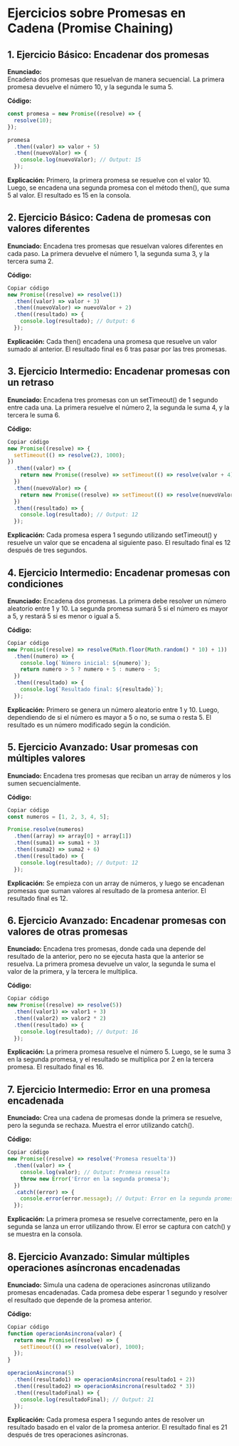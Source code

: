 # Ejercicios sobre Promesas en Cadena (Promise Chaining)

## 1. Ejercicio Básico: Encadenar dos promesas

**Enunciado:**  
Encadena dos promesas que resuelvan de manera secuencial. La primera promesa devuelve el número 10, y la segunda le suma 5.

**Código:**
```js
const promesa = new Promise((resolve) => {
  resolve(10);
});

promesa
  .then((valor) => valor + 5)
  .then((nuevoValor) => {
    console.log(nuevoValor); // Output: 15
  });
  ```
**Explicación:**
Primero, la primera promesa se resuelve con el valor 10. Luego, se encadena una segunda promesa con el método then(), que suma 5 al valor.
El resultado es 15 en la consola.

## 2. Ejercicio Básico: Cadena de promesas con valores diferentes
**Enunciado:**
Encadena tres promesas que resuelvan valores diferentes en cada paso. La primera devuelve el número 1, la segunda suma 3, y la tercera suma 2.

**Código:**

```js
Copiar código
new Promise((resolve) => resolve(1))
  .then((valor) => valor + 3)
  .then((nuevoValor) => nuevoValor + 2)
  .then((resultado) => {
    console.log(resultado); // Output: 6
  });
  ```
**Explicación:**
Cada then() encadena una promesa que resuelve un valor sumado al anterior.
El resultado final es 6 tras pasar por las tres promesas.

## 3. Ejercicio Intermedio: Encadenar promesas con un retraso
**Enunciado:**
Encadena tres promesas con un setTimeout() de 1 segundo entre cada una. La primera resuelve el número 2, la segunda le suma 4, y la tercera le suma 6.

**Código:**

```js
Copiar código
new Promise((resolve) => {
  setTimeout(() => resolve(2), 1000);
})
  .then((valor) => {
    return new Promise((resolve) => setTimeout(() => resolve(valor + 4), 1000));
  })
  .then((nuevoValor) => {
    return new Promise((resolve) => setTimeout(() => resolve(nuevoValor + 6), 1000));
  })
  .then((resultado) => {
    console.log(resultado); // Output: 12
  });
  ```
**Explicación:**
Cada promesa espera 1 segundo utilizando setTimeout() y resuelve un valor que se encadena al siguiente paso.
El resultado final es 12 después de tres segundos.

## 4. Ejercicio Intermedio: Encadenar promesas con condiciones 

**Enunciado:**
Encadena dos promesas. La primera debe resolver un número aleatorio entre 1 y 10. La segunda promesa sumará 5 si el número es mayor a 5, y restará 5 si es menor o igual a 5.

**Código:**

```js
Copiar código
new Promise((resolve) => resolve(Math.floor(Math.random() * 10) + 1))
  .then((numero) => {
    console.log(`Número inicial: ${numero}`);
    return numero > 5 ? numero + 5 : numero - 5;
  })
  .then((resultado) => {
    console.log(`Resultado final: ${resultado}`);
  });
  ```
**Explicación:**
Primero se genera un número aleatorio entre 1 y 10. Luego, dependiendo de si el número es mayor a 5 o no, se suma o resta 5.
El resultado es un número modificado según la condición.

## 5. Ejercicio Avanzado: Usar promesas con múltiples valores

**Enunciado:**
Encadena tres promesas que reciban un array de números y los sumen secuencialmente.

**Código:**

```js
Copiar código
const numeros = [1, 2, 3, 4, 5];

Promise.resolve(numeros)
  .then((array) => array[0] + array[1])
  .then((suma1) => suma1 + 3)
  .then((suma2) => suma2 + 6)
  .then((resultado) => {
    console.log(resultado); // Output: 12
  });
  ```
**Explicación:**
Se empieza con un array de números, y luego se encadenan promesas que suman valores al resultado de la promesa anterior.
El resultado final es 12.

## 6. Ejercicio Avanzado: Encadenar promesas con valores de otras promesas

**Enunciado:**
Encadena tres promesas, donde cada una depende del resultado de la anterior, pero no se ejecuta hasta que la anterior se resuelva. La primera promesa devuelve un valor, la segunda le suma el valor de la primera, y la tercera le multiplica.

**Código:**

```js
Copiar código
new Promise((resolve) => resolve(5))
  .then((valor1) => valor1 + 3)
  .then((valor2) => valor2 * 2)
  .then((resultado) => {
    console.log(resultado); // Output: 16
  });
  ```
**Explicación:**
La primera promesa resuelve el número 5. Luego, se le suma 3 en la segunda promesa, y el resultado se multiplica por 2 en la tercera promesa.
El resultado final es 16.

## 7. Ejercicio Intermedio: Error en una promesa encadenada

**Enunciado:**
Crea una cadena de promesas donde la primera se resuelve, pero la segunda se rechaza. Muestra el error utilizando catch().

**Código:**

```js
Copiar código
new Promise((resolve) => resolve('Promesa resuelta'))
  .then((valor) => {
    console.log(valor); // Output: Promesa resuelta
    throw new Error('Error en la segunda promesa');
  })
  .catch((error) => {
    console.error(error.message); // Output: Error en la segunda promesa
  });
  ```
**Explicación:**
La primera promesa se resuelve correctamente, pero en la segunda se lanza un error utilizando throw.
El error se captura con catch() y se muestra en la consola.

## 8. Ejercicio Avanzado: Simular múltiples operaciones asíncronas encadenadas

**Enunciado:**
Simula una cadena de operaciones asíncronas utilizando promesas encadenadas. Cada promesa debe esperar 1 segundo y resolver el resultado que depende de la promesa anterior.

**Código:**

```js
Copiar código
function operacionAsincrona(valor) {
  return new Promise((resolve) => {
    setTimeout(() => resolve(valor), 1000);
  });
}

operacionAsincrona(5)
  .then((resultado1) => operacionAsincrona(resultado1 + 2))
  .then((resultado2) => operacionAsincrona(resultado2 * 3))
  .then((resultadoFinal) => {
    console.log(resultadoFinal); // Output: 21
  });
  ```
**Explicación:**
Cada promesa espera 1 segundo antes de resolver un resultado basado en el valor de la promesa anterior.
El resultado final es 21 después de tres operaciones asíncronas.